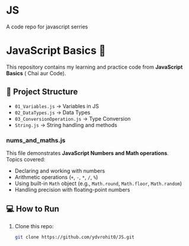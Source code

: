 # JS
A code repo for javascript serries
# JavaScript Basics 🚀

This repository contains my learning and practice code from **JavaScript Basics** ( Chai aur Code).

## 📂 Project Structure
- `01_Variables.js` → Variables in JS
- `02_DataTypes.js` → Data Types
- `03_ConversionOperation.js` → Type Conversion
- `String.js` → String handling and methods

### nums_and_maths.js
This file demonstrates **JavaScript Numbers and Math operations**.  
Topics covered:
- Declaring and working with numbers
- Arithmetic operations (`+`, `-`, `*`, `/`, `%`)
- Using built-in `Math` object (e.g., `Math.round`, `Math.floor`, `Math.random`)
- Handling precision with floating-point numbers


## 💻 How to Run
1. Clone this repo:
   ```bash
   git clone https://github.com/ydvrohit0/JS.git
